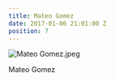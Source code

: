 ```yaml
---
title: Mateo Gomez
date: 2017-01-06 21:01:00 Z
position: 7
---
```


![Mateo Gomez.jpeg](/uploads/Mateo%20Gomez.jpeg)

Mateo Gomez